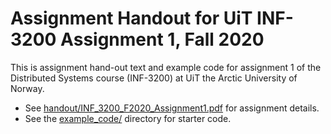 Assignment Handout for UiT INF-3200 Assignment 1, Fall 2020
==================================================

This is assignment hand-out text and example code for assignment 1
of the Distributed Systems course (INF-3200) at UiT the Arctic University of Norway.

- See [handout/INF_3200_F2020_Assignment1.pdf](handout/INF_3200_F2020_Assignment1.pdf) for assignment details.
- See the [example_code/](example_code/) directory for starter code.
